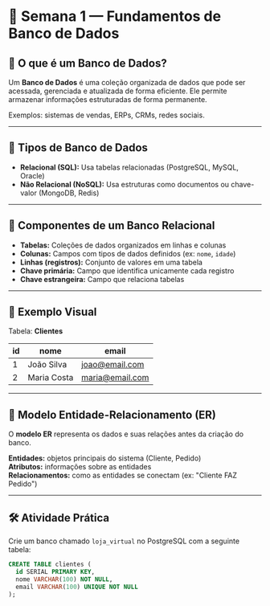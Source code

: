 # 📘 Semana 1 — Fundamentos de Banco de Dados

## 📌 O que é um Banco de Dados?

Um **Banco de Dados** é uma coleção organizada de dados que pode ser acessada, gerenciada e atualizada de forma eficiente. Ele permite armazenar informações estruturadas de forma permanente.

Exemplos: sistemas de vendas, ERPs, CRMs, redes sociais.

---

## 📌 Tipos de Banco de Dados

- **Relacional (SQL):** Usa tabelas relacionadas (PostgreSQL, MySQL, Oracle)
- **Não Relacional (NoSQL):** Usa estruturas como documentos ou chave-valor (MongoDB, Redis)

---

## 📌 Componentes de um Banco Relacional

- **Tabelas:** Coleções de dados organizados em linhas e colunas
- **Colunas:** Campos com tipos de dados definidos (ex: `nome`, `idade`)
- **Linhas (registros):** Conjunto de valores em uma tabela
- **Chave primária:** Campo que identifica unicamente cada registro
- **Chave estrangeira:** Campo que relaciona tabelas

---

## 🧠 Exemplo Visual

Tabela: **Clientes**

| id | nome        | email              |
|----|-------------|--------------------|
| 1  | João Silva  | joao@email.com     |
| 2  | Maria Costa | maria@email.com    |

---

## 📌 Modelo Entidade-Relacionamento (ER)

O **modelo ER** representa os dados e suas relações antes da criação do banco.

**Entidades:** objetos principais do sistema (Cliente, Pedido)  
**Atributos:** informações sobre as entidades  
**Relacionamentos:** como as entidades se conectam (ex: "Cliente FAZ Pedido")

---

## 🛠️ Atividade Prática

Crie um banco chamado `loja_virtual` no PostgreSQL com a seguinte tabela:

```sql
CREATE TABLE clientes (
  id SERIAL PRIMARY KEY,
  nome VARCHAR(100) NOT NULL,
  email VARCHAR(100) UNIQUE NOT NULL
);
